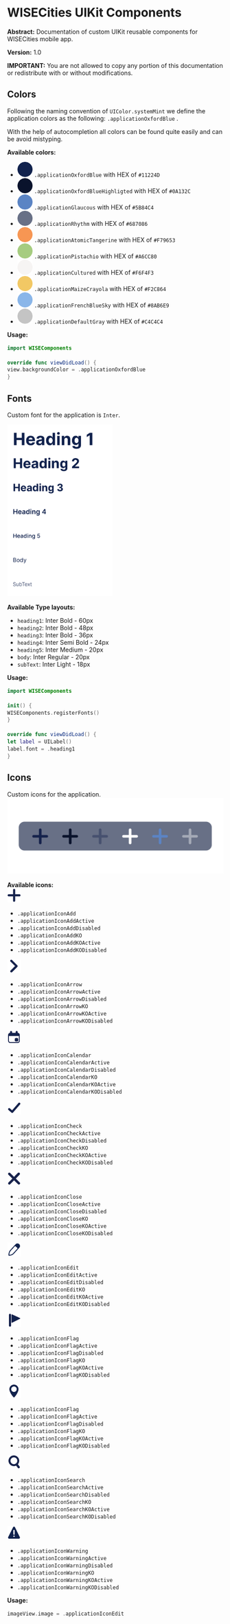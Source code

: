 # WISECities UIKit Components

**Abstract:** Documentation of custom UIKit reusable components for WISECities mobile app.

**Version:** 1.0

**IMPORTANT:** You are not allowed to copy any portion of this documentation or redistribute with or without modifications.

## Colors
Following the naming convention of `UIColor.systemMint` we define the application colors as the following: `.applicationOxfordBlue` .

With the help of autocompletion all colors can be found quite easily and can be avoid mistyping. 

**Available colors:**

- <img src="images/OxfordBlue.png" width="35" /> `.applicationOxfordBlue`           with HEX of `#11224D`
- <img src="images/OxfordBlueHighlighted.png" width="35" /> `.applicationOxfordBlueHighligted`           with HEX of `#0A132C`
- <img src="images/Glaucous.png" width="35" /> `.applicationGlaucous`               with HEX of `#5B84C4`
- <img src="images/Rhythm.png" width="35" /> `.applicationRhythm`               with HEX of `#687086`
- <img src="images/AtomicTangerine.png" width="35" /> `.applicationAtomicTangerine`       with HEX of `#F79653`
- <img src="images/Pistachio.png" width="35" /> `.applicationPistachio`          with HEX of `#A6CC80`
- <img src="images/Cultured.png" width="35" /> `.applicationCultured`              with HEX of `#F6F4F3`
- <img src="images/MaizeCrayola.png" width="35" /> `.applicationMaizeCrayola`       with HEX of `#F2C864`
- <img src="images/FrenchBlueSky.png" width="35" /> `.applicationFrenchBlueSky`       with HEX of `#8AB6E9`
- <img src="images/DefaultGray.png" width="35" /> `.applicationDefaultGray`       with HEX of `#C4C4C4`


**Usage:**
```swift
import WISEComponents

override func viewDidLoad() {
view.backgroundColor = .applicationOxfordBlue
}
```

## Fonts
Custom font for the application is `Inter`.

<img src="images/fonts.png" height="400" />


**Available Type layouts:**
- `heading1`: Inter Bold - 60px
- `heading2`: Inter Bold - 48px
- `heading3`: Inter Bold - 36px
- `heading4`: Inter Semi Bold - 24px
- `heading5`: Inter Medium - 20px
- `body`: Inter Regular - 20px
- `subText`: Inter Light - 18px

**Usage:**

```swift
import WISEComponents

init() {
WISEComponents.registerFonts()
}

override func viewDidLoad() {
let label = UILabel()
label.font = .heading1
}
```

## Icons
Custom icons for the application.
<img src="images/icons.png" />

**Available icons:**
<br />
<img src="images/icon_add.png" /> 

- `.applicationIconAdd`
- `.applicationIconAddActive`
- `.applicationIconAddDisabled`
- `.applicationIconAddKO`
- `.applicationIconAddKOActive`
- `.applicationIconAddKODisabled`


<img src="images/icon_arrow.png" />

- `.applicationIconArrow`
- `.applicationIconArrowActive`
- `.applicationIconArrowDisabled`
- `.applicationIconArrowKO`
- `.applicationIconArrowKOActive`
- `.applicationIconArrowKODisabled`


<img src="images/icon_calendar.png" />

- `.applicationIconCalendar`
- `.applicationIconCalendarActive`
- `.applicationIconCalendarDisabled`
- `.applicationIconCalendarKO`
- `.applicationIconCalendarKOActive`
- `.applicationIconCalendarKODisabled`

<img src="images/icon_check.png" />

- `.applicationIconCheck`
- `.applicationIconCheckActive`
- `.applicationIconCheckDisabled`
- `.applicationIconCheckKO`
- `.applicationIconCheckKOActive`
- `.applicationIconCheckKODisabled`


<img src="images/icon_close.png" />

- `.applicationIconClose`
- `.applicationIconCloseActive`
- `.applicationIconCloseDisabled`
- `.applicationIconCloseKO`
- `.applicationIconCloseKOActive`
- `.applicationIconCloseKODisabled`

<img src="images/icon_edit.png" />

- `.applicationIconEdit`
- `.applicationIconEditActive`
- `.applicationIconEditDisabled`
- `.applicationIconEditKO`
- `.applicationIconEditKOActive`
- `.applicationIconEditKODisabled`

<img src="images/icon_flag.png" />

- `.applicationIconFlag`
- `.applicationIconFlagActive`
- `.applicationIconFlagDisabled`
- `.applicationIconFlagKO`
- `.applicationIconFlagKOActive`
- `.applicationIconFlagKODisabled`

<img src="images/icon_location.png" />

- `.applicationIconFlag`
- `.applicationIconFlagActive`
- `.applicationIconFlagDisabled`
- `.applicationIconFlagKO`
- `.applicationIconFlagKOActive`
- `.applicationIconFlagKODisabled`

<img src="images/icon_search.png" />

- `.applicationIconSearch`
- `.applicationIconSearchActive`
- `.applicationIconSearchDisabled`
- `.applicationIconSearchKO`
- `.applicationIconSearchKOActive`
- `.applicationIconSearchKODisabled`

<img src="images/icon_warning.png" />

- `.applicationIconWarning`
- `.applicationIconWarningActive`
- `.applicationIconWarningDisabled`
- `.applicationIconWarningKO`
- `.applicationIconWarningKOActive`
- `.applicationIconWarningKODisabled`

**Usage:**
```swift
imageView.image = .applicationIconEdit
```
